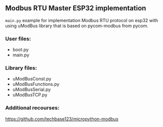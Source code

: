 ## Modbus RTU Master ESP32 implementation

`main.py` example for implementation Modbus RTU protocol on esp32 with using uModBus library that is based on pycom-modbus from pycom.

### User files:

- boot.py
- main.py

### Library files:

- uModBusConst.py
- uModBusFunctions.py
- uModBusSerial.py
- uModBusTCP.py

### Additional recourses:

https://github.com/techbase123/micropython-modbus

